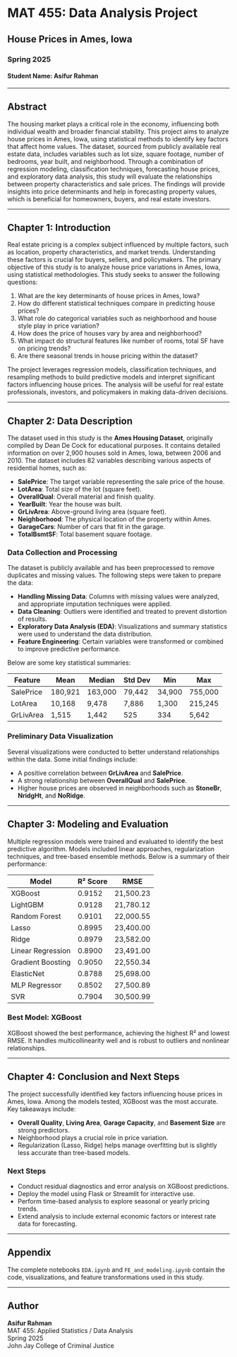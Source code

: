 
# MAT 455: Data Analysis Project
## **House Prices in Ames, Iowa**
### **Spring 2025**
#### **Student Name: Asifur Rahman**

---

## **Abstract**

The housing market plays a critical role in the economy, influencing both individual wealth and broader financial stability. This project aims to analyze house prices in Ames, Iowa, using statistical methods to identify key factors that affect home values. The dataset, sourced from publicly available real estate data, includes variables such as lot size, square footage, number of bedrooms, year built, and neighborhood. Through a combination of regression modeling, classification techniques, forecasting house prices, and exploratory data analysis, this study will evaluate the relationships between property characteristics and sale prices. The findings will provide insights into price determinants and help in forecasting property values, which is beneficial for homeowners, buyers, and real estate investors.

---

## **Chapter 1: Introduction**

Real estate pricing is a complex subject influenced by multiple factors, such as location, property characteristics, and market trends. Understanding these factors is crucial for buyers, sellers, and policymakers. The primary objective of this study is to analyze house price variations in Ames, Iowa, using statistical methodologies. This study seeks to answer the following questions:

1. What are the key determinants of house prices in Ames, Iowa?
2. How do different statistical techniques compare in predicting house prices?
3. What role do categorical variables such as neighborhood and house style play in price variation?
4. How does the price of houses vary by area and neighborhood?
5. What impact do structural features like number of rooms, total SF have on pricing trends?
6. Are there seasonal trends in house pricing within the dataset?

The project leverages regression models, classification techniques, and resampling methods to build predictive models and interpret significant factors influencing house prices. The analysis will be useful for real estate professionals, investors, and policymakers in making data-driven decisions.

---

## **Chapter 2: Data Description**

The dataset used in this study is the **Ames Housing Dataset**, originally compiled by Dean De Cock for educational purposes. It contains detailed information on over 2,900 houses sold in Ames, Iowa, between 2006 and 2010. The dataset includes 82 variables describing various aspects of residential homes, such as:

- **SalePrice**: The target variable representing the sale price of the house.
- **LotArea**: Total size of the lot (square feet).
- **OverallQual**: Overall material and finish quality.
- **YearBuilt**: Year the house was built.
- **GrLivArea**: Above-ground living area (square feet).
- **Neighborhood**: The physical location of the property within Ames.
- **GarageCars**: Number of cars that fit in the garage.
- **TotalBsmtSF**: Total basement square footage.

### **Data Collection and Processing**

The dataset is publicly available and has been preprocessed to remove duplicates and missing values. The following steps were taken to prepare the data:

- **Handling Missing Data**: Columns with missing values were analyzed, and appropriate imputation techniques were applied.
- **Data Cleaning**: Outliers were identified and treated to prevent distortion of results.
- **Exploratory Data Analysis (EDA)**: Visualizations and summary statistics were used to understand the data distribution.
- **Feature Engineering**: Certain variables were transformed or combined to improve predictive performance.

Below are some key statistical summaries:

| Feature       | Mean    | Median  | Std Dev | Min   | Max     |
|--------------|---------|---------|---------|-------|---------|
| SalePrice    | 180,921 | 163,000 | 79,442  | 34,900| 755,000 |
| LotArea      | 10,168  | 9,478   | 7,886   | 1,300 | 215,245 |
| GrLivArea    | 1,515   | 1,442   | 525     | 334   | 5,642   |

### **Preliminary Data Visualization**

Several visualizations were conducted to better understand relationships within the data. Some initial findings include:

- A positive correlation between **GrLivArea** and **SalePrice**.
- A strong relationship between **OverallQual** and **SalePrice**.
- Higher house prices are observed in neighborhoods such as **StoneBr**, **NridgHt**, and **NoRidge**.

---

## **Chapter 3: Modeling and Evaluation**

Multiple regression models were trained and evaluated to identify the best predictive algorithm. Models included linear approaches, regularization techniques, and tree-based ensemble methods. Below is a summary of their performance:

| Model              | R² Score | RMSE       |
|--------------------|-----------|------------|
| XGBoost            | 0.9152    | 21,500.23  |
| LightGBM           | 0.9128    | 21,780.12  |
| Random Forest      | 0.9101    | 22,000.55  |
| Lasso              | 0.8995    | 23,400.00  |
| Ridge              | 0.8979    | 23,582.00  |
| Linear Regression  | 0.8900    | 23,491.00  |
| Gradient Boosting  | 0.9050    | 22,550.34  |
| ElasticNet         | 0.8788    | 25,698.00  |
| MLP Regressor      | 0.8502    | 27,500.89  |
| SVR                | 0.7904    | 30,500.99  |

### **Best Model: XGBoost**
XGBoost showed the best performance, achieving the highest R² and lowest RMSE. It handles multicollinearity well and is robust to outliers and nonlinear relationships.

---

## **Chapter 4: Conclusion and Next Steps**

The project successfully identified key factors influencing house prices in Ames, Iowa. Among the models tested, XGBoost was the most accurate. Key takeaways include:

- **Overall Quality**, **Living Area**, **Garage Capacity**, and **Basement Size** are strong predictors.
- Neighborhood plays a crucial role in price variation.
- Regularization (Lasso, Ridge) helps manage overfitting but is slightly less accurate than tree-based models.

### **Next Steps**

- Conduct residual diagnostics and error analysis on XGBoost predictions.
- Deploy the model using Flask or Streamlit for interactive use.
- Perform time-based analysis to explore seasonal or yearly pricing trends.
- Extend analysis to include external economic factors or interest rate data for forecasting.

---

## **Appendix**

The complete notebooks `EDA.ipynb` and `FE_and_modeling.ipynb` contain the code, visualizations, and feature transformations used in this study.

---

## **Author**

**Asifur Rahman**  
MAT 455: Applied Statistics / Data Analysis  
Spring 2025  
John Jay College of Criminal Justice
